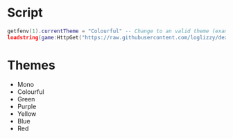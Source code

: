 # Script
```lua
getfenv(1).currentTheme = "Colourful" -- Change to an valid theme (example: "Green", "Blue)
loadstring(game:HttpGet("https://raw.githubusercontent.com/loglizzy/dex-custom-icons/main/main.lua"))()
```

# Themes
* Mono
* Colourful
* Green
* Purple
* Yellow
* Blue
* Red
